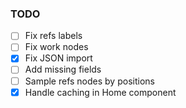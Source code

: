 ### TODO

- [ ] Fix refs labels
- [ ] Fix work nodes
- [x] Fix JSON import
- [ ] Add missing fields
- [ ] Sample refs nodes by positions
- [x] Handle caching in Home component
